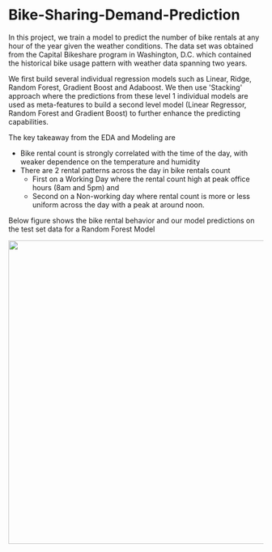 # Bike-Sharing-Demand-Prediction
In this project, we train a model to predict the number of bike rentals at any hour of the year given the weather conditions. The data set was obtained from the Capital Bikeshare program in Washington, D.C. which contained the historical bike usage pattern with weather data spanning two years.

We first build several individual regression models such as Linear, Ridge, Random Forest, Gradient Boost and Adaboost. We then use 'Stacking' approach where the predictions from these level 1 individual models are used as meta-features to build a second level model (Linear Regressor, Random Forest and Gradient Boost) to further enhance the predicting capabilities.

The key takeaway from the EDA and Modeling are 
* Bike rental count is strongly correlated with the time of the day, with weaker dependence on the temperature and humidity 
* There are 2 rental patterns across the day in bike rentals count
	* First on a Working Day where the rental count high at peak office hours (8am and 5pm) and 
	* Second on a Non-working day where rental count is more or less uniform across the day with a peak at around noon.

Below figure shows the bike rental behavior and our model predictions on the test set data for a Random Forest Model 

<img width=800 height=600 src="./Images/results/pred_vs_actual_rf1.png"/>

